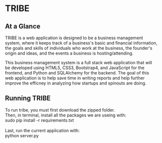 # TRIBE

## At a Glance

TRIBE is a web application is designed to be a business management system, where it keeps track of a business's basic and financial information, the goals and skills of individuals who work at the business, the founder's origin and ideas, and the events a business is hosting/attending.

This business management system is a full stack web application that will be developed using HTML5, CSS3, Bootstrap4, and JavaScript for the frontend, and Python and SQLAlchemy for the backend. The goal of this web application is to help save time in writing reports and help further improve the efficney in analyzing how startups and spinouts are doing.

## Running TRIBE
To run tribe, you must first download the zipped folder. <br />
Then, in terminal, install all the packages we are useing with: <br />sudo pip install -r requirements.txt<br /><br />
Last, run the current application with: <br />python server.py<br /><br />
